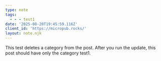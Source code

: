 ```yaml
---
type: note
tags:
  - - - test1
date: '2025-08-20T19:45:59.116Z'
client_id: 'https://micropub.rocks/'
layout: note.njk
---
```

This test deletes a category from the post. After you run the update, this post should have only the category test1.
